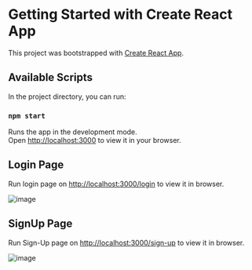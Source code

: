 # Getting Started with Create React App

This project was bootstrapped with [Create React App](https://github.com/facebook/create-react-app).

## Available Scripts

In the project directory, you can run:

### `npm start`

Runs the app in the development mode.\
Open [http://localhost:3000](http://localhost:3000) to view it in your browser.


## Login Page 

Run login page on [http://localhost:3000/login](http://localhost:3000/login) to view it in browser.

![image](https://user-images.githubusercontent.com/92621125/231957150-5784b22f-ab93-4834-b83b-79bb8d217a0f.png)

## SignUp Page 

Run Sign-Up page on [http://localhost:3000/sign-up](http://localhost:3000/sign-up) to view it in browser.

![image](https://user-images.githubusercontent.com/92621125/231957420-a5b9bf61-924f-4eb5-aa34-28a9ae10d2c9.png)





